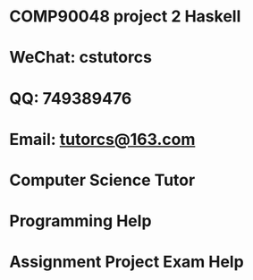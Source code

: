 # COMP90048 project 2 Haskell
# WeChat: cstutorcs

# QQ: 749389476

# Email: tutorcs@163.com

# Computer Science Tutor

# Programming Help

# Assignment Project Exam Help

